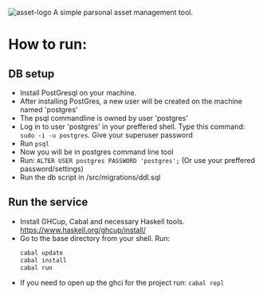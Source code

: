 ![asset-logo](https://github.com/mwashief/asset/assets/33695958/cd2c9ba6-9236-4c8b-aad5-2f3c84f88fa2)
A simple parsonal asset management tool.
# How to run:

## DB setup
- Install PostGresql on your machine.
- After installing PostGres, a new user will be created on the machine named 'postgres'
- The psql commandline is owned by user 'postgres'
- Log in to user 'postgres' in your preffered shell. Type this command: `sudo -i -u postgres`. Give your superuser password
- Run `psql`
- Now you will be in postgres command line tool
- Run: `ALTER USER postgres PASSWORD 'postgres';` (Or use your preffered password/settings)
- Run the db script in /src/migrations/ddl.sql

## Run the service
- Install GHCup, Cabal and necessary Haskell tools. https://www.haskell.org/ghcup/install/
- Go to the base directory from your shell. Run:
  ```bash
  cabal update
  cabal install
  cabal run
  ```
- If you need to open up the ghci for the project run: `cabal repl`
